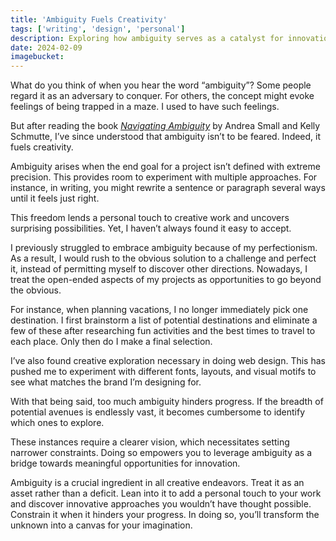```yaml
---
title: 'Ambiguity Fuels Creativity'
tags: ['writing', 'design', 'personal']
description: Exploring how ambiguity serves as a catalyst for innovation in creative endeavors.
date: 2024-02-09
imagebucket:
---
```



What do you think of when you hear the word “ambiguity”? Some people regard it as an adversary to conquer. For others, the concept might evoke feelings of being trapped in a maze. I used to have such feelings. 

But after reading the book [*Navigating Ambiguity*](https://dschool.stanford.edu/book-collections/navigating-ambiguity) by Andrea Small and Kelly Schmutte, I’ve since understood that ambiguity isn’t to be feared. Indeed, it fuels creativity.

Ambiguity arises when the end goal for a project isn’t defined with extreme precision. This provides room to experiment with multiple approaches. For instance, in writing, you might rewrite a sentence or paragraph several ways until it feels just right. 

This freedom lends a personal touch to creative work and uncovers surprising possibilities. Yet, I haven’t always found it easy to accept. 

I previously struggled to embrace ambiguity because of my perfectionism. As a result, I would rush to the obvious solution to a challenge and perfect it, instead of permitting myself to discover other directions. Nowadays, I treat the open-ended aspects of my projects as opportunities to go beyond the obvious. 

For instance, when planning vacations, I no longer immediately pick one destination. I first brainstorm a list of potential destinations and eliminate a few of these after researching fun activities and the best times to travel to each place. Only then do I make a final selection.

I’ve also found creative exploration necessary in doing web design. This has pushed me to experiment with different fonts, layouts, and visual motifs to see what matches the brand I’m designing for. 

With that being said, too much ambiguity hinders progress. If the breadth of potential avenues is endlessly vast, it becomes cumbersome to identify which ones to explore. 

These instances require a clearer vision, which necessitates setting narrower constraints. Doing so empowers you to leverage ambiguity as a bridge towards meaningful opportunities for innovation. 

Ambiguity is a crucial ingredient in all creative endeavors. Treat it as an asset rather than a deficit. Lean into it to add a personal touch to your work and discover innovative approaches you wouldn’t have thought possible. Constrain it when it hinders your progress. In doing so, you’ll transform the unknown into a canvas for your imagination. 